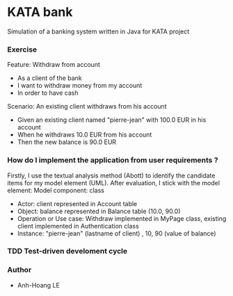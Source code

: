 # KATA bank
Simulation of a banking system written in Java for KATA project

### Exercise
Feature: Withdraw from account
  * As a client of the bank
  * I want to withdraw money from my account
  * In order to have cash

  Scenario: An existing client withdraws from his account
  * Given an existing client named "pierre-jean" with 100.0 EUR in his account
  * When he withdraws 10.0 EUR from his account
  * Then the new balance is 90.0 EUR

### How do I implement the application from user requirements ?
Firstly, I use the textual analysis method (Abott) to identify the candidate items for my model element (UML).
After evaluation, I stick with the model element:
Model component: class 
* Actor: client represented in Account table
* Object: balance represented in Balance table (10.0, 90.0)
* Operation or Use case: Withdraw implemented in MyPage class, existing client implemented in Authentication class
* Instance: "pierre-jean" (lastname of client) , 10, 90 (value of balance)

### TDD Test-driven develoment cycle




### Author
* Anh-Hoang LE


